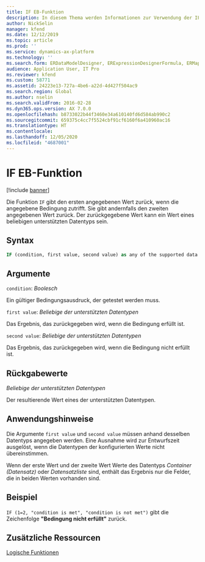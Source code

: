 ```yaml
---
title: IF EB-Funktion
description: In diesem Thema werden Informationen zur Verwendung der IF-Funktion bei der elektronischen Berichterstellung (EB) bereitgestellt.
author: NickSelin
manager: kfend
ms.date: 12/12/2019
ms.topic: article
ms.prod: ''
ms.service: dynamics-ax-platform
ms.technology: ''
ms.search.form: ERDataModelDesigner, ERExpressionDesignerFormula, ERMappedFormatDesigner, ERModelMappingDesigner
audience: Application User, IT Pro
ms.reviewer: kfend
ms.custom: 58771
ms.assetid: 24223e13-727a-4be6-a22d-4d427f504ac9
ms.search.region: Global
ms.author: nselin
ms.search.validFrom: 2016-02-28
ms.dyn365.ops.version: AX 7.0.0
ms.openlocfilehash: b8733022b44f3460e34a610140fd6d584ab990c2
ms.sourcegitcommit: 659375c4cc7f5524cbf91cf6160f6a410960ac16
ms.translationtype: HT
ms.contentlocale: 
ms.lasthandoff: 12/05/2020
ms.locfileid: "4687001"
---
```

# <a name="if-er-function"></a>IF EB-Funktion

[!include [banner](../includes/banner.md)]

Die Funktion `IF` gibt den ersten angegebenen Wert zurück, wenn die angegebene Bedingung zutrifft. Sie gibt andernfalls den zweiten angegebenen Wert zurück. Der zurückgegebene Wert kann ein Wert eines beliebigen unterstützten Datentyps sein.

## <a name="syntax"></a>Syntax

```vb
IF (condition, first value, second value) as any of the supported data types
```

## <a name="arguments"></a>Argumente

`condition`: *Boolesch*

Ein gültiger Bedingungsausdruck, der getestet werden muss.

`first value`: *Beliebige der unterstützten Datentypen*

Das Ergebnis, das zurückgegeben wird, wenn die Bedingung erfüllt ist.

`second value`: *Beliebige der unterstützten Datentypen*

Das Ergebnis, das zurückgegeben wird, wenn die Bedingung nicht erfüllt ist.

## <a name="return-values"></a>Rückgabewerte

*Beliebige der unterstützten Datentypen*

Der resultierende Wert eines der unterstützten Datentypen.

## <a name="usage-notes"></a>Anwendungshinweise

Die Argumente `first value` und `second value` müssen anhand desselben Datentyps angegeben werden. Eine Ausnahme wird zur Entwurfszeit ausgelöst, wenn die Datentypen der konfigurierten Werte nicht übereinstimmen.

Wenn der erste Wert und der zweite Wert Werte des Datentyps *Container (Datensatz)* oder *Datensatzliste* sind, enthält das Ergebnis nur die Felder, die in beiden Werten vorhanden sind.

## <a name="example"></a>Beispiel

`IF (1=2, "condition is met", "condition is not met")` gibt die Zeichenfolge **"Bedingung nicht erfüllt"** zurück.

## <a name="additional-resources"></a>Zusätzliche Ressourcen

[Logische Funktionen](er-functions-category-logical.md)

